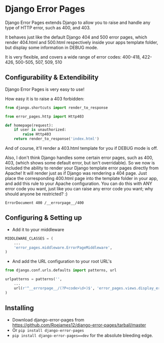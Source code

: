 Django Error Pages
==================

Django Error Pages extends Django to allow you to raise and handle any type of
HTTP error, such as 400, and 403.

It behaves just like the default Django 404 and 500 error pages, which render
404.html and 500.html respectively inside your apps template folder, but display
some information in DEBUG mode.

It is very flexible, and covers a wide range of error codes:
400-418, 422-426,
500-505, 507, 509, 510

Configurability & Extendibility
-------------------------------

Django Error Pages is very easy to use!

How easy it is to raise a 403 forbidden:

```python
from django.shortcuts import render_to_response

from error_pages.http import Http403

def homepage(request):
    if user is unauthorized:
        raise Http403
    return render_to_response('index.html')
```

And of course, it'll render a 403.html template for you if DEBUG mode is off.

Also, I don't think Django handles some certain error pages, such as 400, 403,
(which shows some default error, but isn't overridable). So we now is included
the ability to render your Django template error pages directly from Apache!
It will render just as if Django was rendering a 404 page. Just place the
corresponding 400.html page into the template folder in your app, and add this
rule to your Apache configuration. You can do this with ANY error code you want,
just like you can raise any error code you want; why should anyone be restricted? :)

```apacheconf
ErrorDocument 400 /__errorpage__/400
```

Configuring & Setting up
------------------------

* Add it to your middleware

```python
MIDDLEWARE_CLASSES = (
    ...
    'error_pages.middleware.ErrorPageMiddleware',
)
```

* And add the URL configuration to your root URL's

```python
from django.conf.urls.defaults import patterns, url

urlpatterns = patterns('',
    ...
    url(r'^__errorpage__/(?P<code>\d+)$', 'error_pages.views.display_error'),
)
```

Installing
----------

* Download django-error-pages from https://github.com/Roejames12/django-error-pages/tarball/master
* Or `pip install django-error-pages`
* `pip install django-error-pages==dev` for the absolute bleeding edge.
